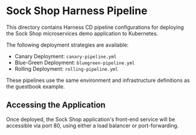 # Sock Shop Harness Pipeline

This directory contains Harness CD pipeline configurations for deploying the Sock Shop microservices demo application to Kubernetes.

The following deployment strategies are available:
- Canary Deployment: `canary-pipeline.yml`
- Blue-Green Deployment: `bluegreen-pipeline.yml`
- Rolling Deployment: `rolling-pipeline.yml`

These pipelines use the same environment and infrastructure definitions as the guestbook example.

## Accessing the Application

Once deployed, the Sock Shop application's front-end service will be accessible via port 80, using either a load balancer or port-forwarding. 